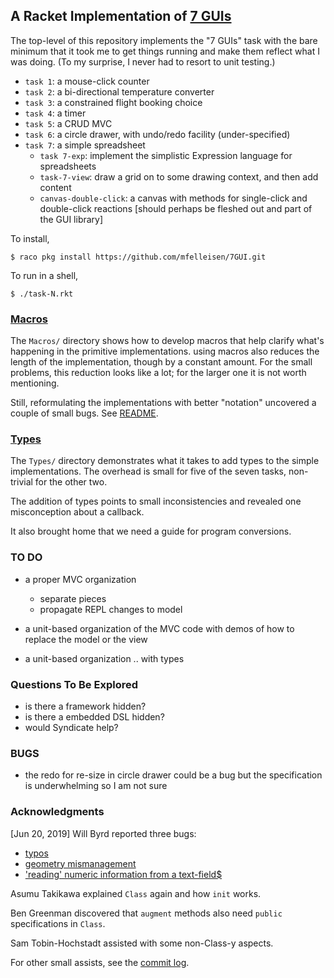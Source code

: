 
## A Racket Implementation of [7 GUIs](https://eugenkiss.github.io/7guis/)

The top-level of this repository implements the "7 GUIs" task with the bare
minimum that it took me to get things running and make them reflect what I
was doing. (To my surprise, I never had to resort to unit testing.) 

- `task 1`: a mouse-click counter 
- `task 2`: a bi-directional temperature converter 
- `task 3`: a constrained flight booking choice 
- `task 4`: a timer 
- `task 5`: a CRUD MVC 
- `task 6`: a circle drawer, with undo/redo facility (under-specified)
- `task 7`: a simple spreadsheet
  - `task 7-exp`: implement the simplistic Expression language for spreadsheets
  - `task-7-view`: draw a grid on to some drawing context, and then add content 
  - `canvas-double-click`: a canvas with methods for single-click and double-click reactions
    [should perhaps be fleshed out and part of the GUI library]

To install, 
```
$ raco pkg install https://github.com/mfelleisen/7GUI.git 
```

To run in a shell, 
```
$ ./task-N.rkt 
```

### [Macros](Macros/)

The `Macros/` directory shows how to develop macros that help clarify what's
happening in the primitive implementations. using macros also reduces the
length of the implementation, though by a constant amount. For the small
problems, this reduction looks like a lot; for the larger one it is not
worth mentioning. 

Still, reformulating the implementations with better "notation" uncovered a
couple of small bugs. See [README](Macros/README.md).


### [Types](Types/)

The `Types/` directory demonstrates what it takes to add types to the
simple implementations. The overhead is small for five of the seven tasks,
non-trivial for the other two. 

The addition of types points to small inconsistencies and revealed one
misconception about a callback. 

It also brought home that we need a guide for program conversions. 

### TO DO 

- a proper MVC organization 
  - separate pieces 
  - propagate REPL changes to model
- a unit-based organization of the MVC code with demos of how to replace
  the model or the view 

- a unit-based organization .. with types 

### Questions To Be Explored

- is there a framework hidden? 
- is there a embedded DSL hidden? 
- would Syndicate help? 

### BUGS 

- the redo for re-size in circle drawer could be a bug but the
  specification is underwhelming so I am not sure 

### Acknowledgments 

[Jun 20, 2019] Will Byrd reported three bugs: 

- [typos](https://github.com/mfelleisen/7GUI/commit/f90261a6790ed34f08afeb42f33e1fa646e7b543)
- [geometry mismanagement](https://github.com/mfelleisen/7GUI/commit/c83ca4ccdbbc8e665019825c3280f9d5c003e146)
- ['reading' numeric information from a text-field$](https://github.com/mfelleisen/7GUI/commit/13f00394789c21ae5dd9dd5bda003d449cdaf1f7)

Asumu Takikawa explained `Class` again and how `init` works. 

Ben Greenman discovered that `augment` methods also need `public`
specifications in `Class`. 

Sam Tobin-Hochstadt assisted with some non-Class-y aspects. 


For other small assists, see the [commit
log](https://github.com/mfelleisen/7GUI/commits/master). 

